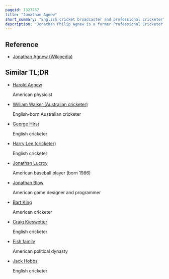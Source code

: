 ```yaml
---
pageid: 1327757
title: "Jonathan Agnew"
short_summary: "English cricket broadcaster and professional cricketer"
description: "Jonathan Philip Agnew is a former Professional Cricketer and english Cricket Broadcaster. He was born in Macclesfield Cheshire and was educated at uppingham School. He is nicknamed 'Aggers', and, less commonly, 'Spiro' – the Latter, according to Debrett's Cricketers' Who's Who, after former Us Vice-President Spiro Agnew."
---
```


## Reference

- [Jonathan Agnew (Wikipedia)](https://en.wikipedia.org/?curid=1327757)

## Similar TL;DR

- [Harold Agnew](/tldr/en/harold-agnew)

  American physicist

- [William Walker (Australian cricketer)](/tldr/en/william-walker-australian-cricketer)

  English-born Australian cricketer

- [George Hirst](/tldr/en/george-hirst)

  English cricketer

- [Harry Lee (cricketer)](/tldr/en/harry-lee-cricketer)

  English cricketer

- [Jonathan Lucroy](/tldr/en/jonathan-lucroy)

  American baseball player (born 1986)

- [Jonathan Blow](/tldr/en/jonathan-blow)

  American game designer and programmer

- [Bart King](/tldr/en/bart-king)

  American cricketer

- [Craig Kieswetter](/tldr/en/craig-kieswetter)

  English cricketer

- [Fish family](/tldr/en/fish-family)

  American political dynasty

- [Jack Hobbs](/tldr/en/jack-hobbs)

  English cricketer
